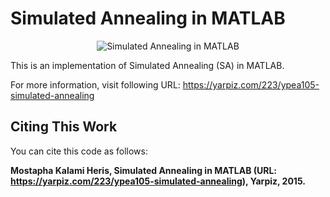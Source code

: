 # Simulated Annealing in MATLAB

<p align = "center">
    <img src = "https://yarpiz.com/wp-content/uploads/2015/09/ypea105-simulated-annealing.jpg" alt = "Simulated Annealing in MATLAB">
</p>

This is an implementation of Simulated Annealing (SA) in MATLAB.

For more information, visit following URL:
https://yarpiz.com/223/ypea105-simulated-annealing

## Citing This Work
You can cite this code as follows:

**Mostapha Kalami Heris, Simulated Annealing in MATLAB (URL: https://yarpiz.com/223/ypea105-simulated-annealing), Yarpiz, 2015.**
